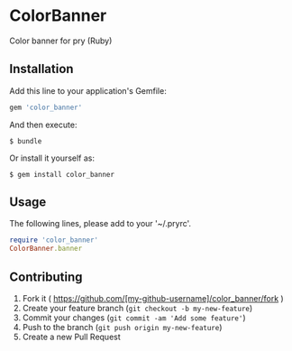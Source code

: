 # ColorBanner

Color banner for pry (Ruby)

## Installation

Add this line to your application's Gemfile:

```ruby
gem 'color_banner'
```

And then execute:

    $ bundle

Or install it yourself as:

    $ gem install color_banner

## Usage

The following lines, please add to your '~/.pryrc'.

```ruby
require 'color_banner'
ColorBanner.banner
```

## Contributing

1. Fork it ( https://github.com/[my-github-username]/color_banner/fork )
2. Create your feature branch (`git checkout -b my-new-feature`)
3. Commit your changes (`git commit -am 'Add some feature'`)
4. Push to the branch (`git push origin my-new-feature`)
5. Create a new Pull Request
